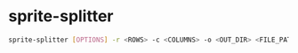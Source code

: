 # sprite-splitter

```bash
sprite-splitter [OPTIONS] -r <ROWS> -c <COLUMNS> -o <OUT_DIR> <FILE_PATH>
```
